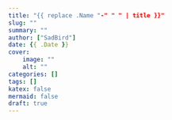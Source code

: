 ```yaml
---
title: "{{ replace .Name "-" " " | title }}"
slug: ""
summary: ""
author: ["SadBird"]
date: {{ .Date }}
cover:
    image: ""
    alt: ""
categories: []
tags: []
katex: false
mermaid: false
draft: true
---
```


